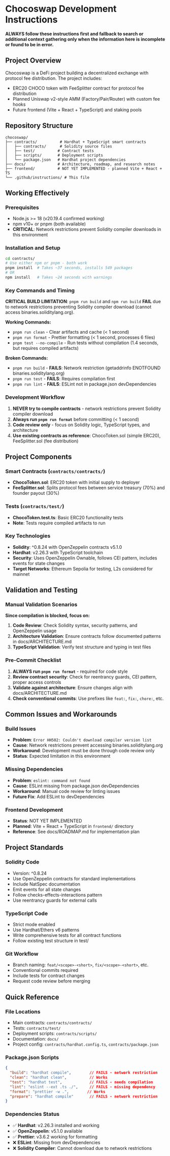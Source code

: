 # Chocoswap Development Instructions

**ALWAYS follow these instructions first and fallback to search or additional context gathering only when the information here is incomplete or found to be in error.**

## Project Overview
Chocoswap is a DeFi project building a decentralized exchange with protocol fee distribution. The project includes:
- ERC20 CHOCO token with FeeSplitter contract for protocol fee distribution  
- Planned Uniswap v2-style AMM (Factory/Pair/Router) with custom fee hooks
- Future frontend (Vite + React + TypeScript) and staking pools

## Repository Structure
```
chocoswap/
├── contracts/          # Hardhat + TypeScript smart contracts
│   ├── contracts/      # Solidity source files
│   ├── test/          # Contract tests  
│   ├── scripts/       # Deployment scripts
│   └── package.json   # Hardhat project dependencies
├── docs/              # Architecture, roadmap, and research notes
├── frontend/          # NOT YET IMPLEMENTED - planned Vite + React + TS
└── .github/instructions/ # This file
```

## Working Effectively

### Prerequisites
- Node.js >= 18 (v20.19.4 confirmed working)
- npm v10+ or pnpm (both available)
- **CRITICAL**: Network restrictions prevent Solidity compiler downloads in this environment

### Installation and Setup
```bash
cd contracts/
# Use either npm or pnpm - both work
pnpm install  # Takes ~37 seconds, installs 549 packages
# OR
npm install   # Takes ~24 seconds with warnings
```

### Key Commands and Timing

**CRITICAL BUILD LIMITATION**: `pnpm run build` and `npm run build` **FAIL** due to network restrictions preventing Solidity compiler download (cannot access binaries.soliditylang.org).

**Working Commands:**
- `pnpm run clean` - Clear artifacts and cache (< 1 second)
- `pnpm run format` - Prettier formatting (< 1 second, processes 6 files)
- `pnpm test --no-compile` - Run tests without compilation (1.4 seconds, but requires compiled artifacts)

**Broken Commands:**
- `pnpm run build` - **FAILS**: Network restriction (getaddrinfo ENOTFOUND binaries.soliditylang.org)
- `pnpm run test` - **FAILS**: Requires compilation first  
- `pnpm run lint` - **FAILS**: ESLint not in package.json devDependencies

### Development Workflow
1. **NEVER try to compile contracts** - network restrictions prevent Solidity compiler download
2. **Always run `pnpm run format`** before committing (< 1 second)
3. **Code review only** - focus on Solidity logic, TypeScript types, and architecture
4. **Use existing contracts as reference**: ChocoToken.sol (simple ERC20), FeeSplitter.sol (fee distribution)

## Project Components

### Smart Contracts (`contracts/contracts/`)
- **ChocoToken.sol**: ERC20 token with initial supply to deployer
- **FeeSplitter.sol**: Splits protocol fees between service treasury (70%) and founder payout (30%)

### Tests (`contracts/test/`)
- **ChocoToken.test.ts**: Basic ERC20 functionality tests
- **Note**: Tests require compiled artifacts to run

### Key Technologies
- **Solidity**: ^0.8.24 with OpenZeppelin contracts v5.1.0
- **Hardhat**: v2.26.3 with TypeScript toolchain
- **Security**: Uses OpenZeppelin Ownable, follows CEI pattern, includes events for state changes
- **Target Networks**: Ethereum Sepolia for testing, L2s considered for mainnet

## Validation and Testing

### Manual Validation Scenarios
**Since compilation is blocked, focus on:**
1. **Code Review**: Check Solidity syntax, security patterns, and OpenZeppelin usage
2. **Architecture Validation**: Ensure contracts follow documented patterns in docs/ARCHITECTURE.md
3. **TypeScript Validation**: Verify test structure and typing in test files

### Pre-Commit Checklist
1. **ALWAYS run `pnpm run format`** - required for code style
2. **Review contract security**: Check for reentrancy guards, CEI pattern, proper access controls
3. **Validate against architecture**: Ensure changes align with docs/ARCHITECTURE.md
4. **Check conventional commits**: Use prefixes like `feat:`, `fix:`, `chore:`, etc.

## Common Issues and Workarounds

### Build Issues
- **Problem**: `Error HH502: Couldn't download compiler version list`
- **Cause**: Network restrictions prevent accessing binaries.soliditylang.org
- **Workaround**: Development must be done through code review only
- **Status**: Expected limitation in this environment

### Missing Dependencies  
- **Problem**: `eslint: command not found`
- **Cause**: ESLint missing from package.json devDependencies
- **Workaround**: Manual code review for linting issues
- **Future Fix**: Add ESLint to devDependencies

### Frontend Development
- **Status**: NOT YET IMPLEMENTED
- **Planned**: Vite + React + TypeScript in `frontend/` directory
- **Reference**: See docs/ROADMAP.md for implementation plan

## Project Standards

### Solidity Code
- Version: ^0.8.24
- Use OpenZeppelin contracts for standard implementations
- Include NatSpec documentation
- Emit events for all state changes
- Follow checks-effects-interactions pattern
- Use reentrancy guards for external calls

### TypeScript Code  
- Strict mode enabled
- Use Hardhat/Ethers v6 patterns
- Write comprehensive tests for all contract functions
- Follow existing test structure in test/

### Git Workflow
- Branch naming: `feat/<scope>-<short>`, `fix/<scope>-<short>`, etc.
- Conventional commits required
- Include tests for contract changes
- Request code review before merging

## Quick Reference

### File Locations
- Main contracts: `contracts/contracts/`
- Tests: `contracts/test/`
- Deployment scripts: `contracts/scripts/`
- Documentation: `docs/`
- Project config: `contracts/hardhat.config.ts`, `contracts/package.json`

### Package.json Scripts
```json
{
  "build": "hardhat compile",        // FAILS - network restriction
  "clean": "hardhat clean",          // Works
  "test": "hardhat test",            // FAILS - needs compilation  
  "lint": "eslint --ext .ts ./",     // FAILS - missing dependency
  "format": "prettier -w .",        // Works
  "prepare": "hardhat compile"       // FAILS - network restriction
}
```

### Dependencies Status
- ✅ **Hardhat**: v2.26.3 installed and working
- ✅ **OpenZeppelin**: v5.1.0 available
- ✅ **Prettier**: v3.6.2 working for formatting
- ❌ **ESLint**: Missing from devDependencies
- ❌ **Solidity Compiler**: Cannot download due to network restrictions
